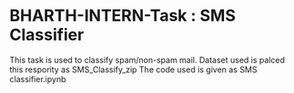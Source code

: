 # BHARTH-INTERN-Task : SMS Classifier
This task is used to classify spam/non-spam mail.
Dataset used is palced this respority as SMS_Classify_zip
The code used is given as SMS classifier.ipynb
